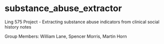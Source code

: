 # substance_abuse_extractor
Ling 575 Project - Extracting substance abuse indicators from clinical social history notes

Group Members: William Lane, Spencer Morris, Martin Horn
